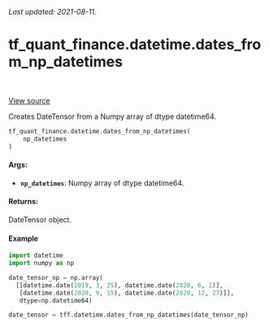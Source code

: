 <!--
This file is generated by a tool. Do not edit directly.
For open-source contributions the docs will be updated automatically.
-->

*Last updated: 2021-08-11.*

<div itemscope itemtype="http://developers.google.com/ReferenceObject">
<meta itemprop="name" content="tf_quant_finance.datetime.dates_from_np_datetimes" />
<meta itemprop="path" content="Stable" />
</div>

# tf_quant_finance.datetime.dates_from_np_datetimes

<!-- Insert buttons and diff -->

<table class="tfo-notebook-buttons tfo-api" align="left">
</table>

<a target="_blank" href="https://github.com/google/tf-quant-finance/blob/master/tf_quant_finance/datetime/date_tensor.py">View source</a>



Creates DateTensor from a Numpy array of dtype datetime64.

```python
tf_quant_finance.datetime.dates_from_np_datetimes(
    np_datetimes
)
```



<!-- Placeholder for "Used in" -->


#### Args:


* <b>`np_datetimes`</b>: Numpy array of dtype datetime64.


#### Returns:

DateTensor object.


#### Example

```python
import datetime
import numpy as np

date_tensor_np = np.array(
  [[datetime.date(2019, 3, 25), datetime.date(2020, 6, 2)],
   [datetime.date(2020, 9, 15), datetime.date(2020, 12, 27)]],
   dtype=np.datetime64)

date_tensor = tff.datetime.dates_from_np_datetimes(date_tensor_np)
```